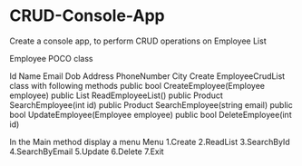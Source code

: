 # CRUD-Console-App
Create a console app, to perform CRUD operations on Employee List

Employee POCO class

Id
Name
Email
Dob
Address
PhoneNumber
City
Create EmployeeCrudList class with following methods
public bool CreateEmployee(Employee employee)
public List<Product> ReadEmployeeList()
public Product SearchEmployee(int id)
public Product SearchEmployee(string email)
public bool UpdateEmployee(Employee employee)
public bool DeleteEmployee(int id)
 
 
In the Main method display a menu
Menu
1.Create
2.ReadList
3.SearchById
4.SearchByEmail
5.Update
6.Delete
7.Exit
